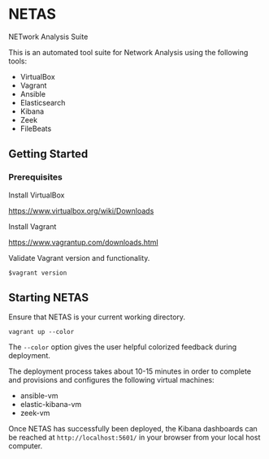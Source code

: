 # NETAS
NETwork Analysis Suite

This is an automated tool suite for Network Analysis using the following tools:
  - VirtualBox
  - Vagrant
  - Ansible
  - Elasticsearch
  - Kibana
  - Zeek
  - FileBeats

## Getting Started

### Prerequisites

Install VirtualBox

https://www.virtualbox.org/wiki/Downloads

Install Vagrant

https://www.vagrantup.com/downloads.html

Validate Vagrant version and functionality.

`$vagrant version`

## Starting NETAS

Ensure that NETAS is your current working directory.

`vagrant up --color`

The `--color` option gives the user helpful colorized feedback during deployment.

The deployment process takes about 10-15 minutes in order to complete and provisions and configures the following virtual machines:
  - ansible-vm
  - elastic-kibana-vm
  - zeek-vm

Once NETAS has successfully been deployed, the Kibana dashboards can be reached at `http://localhost:5601/` in your browser from your local host computer.